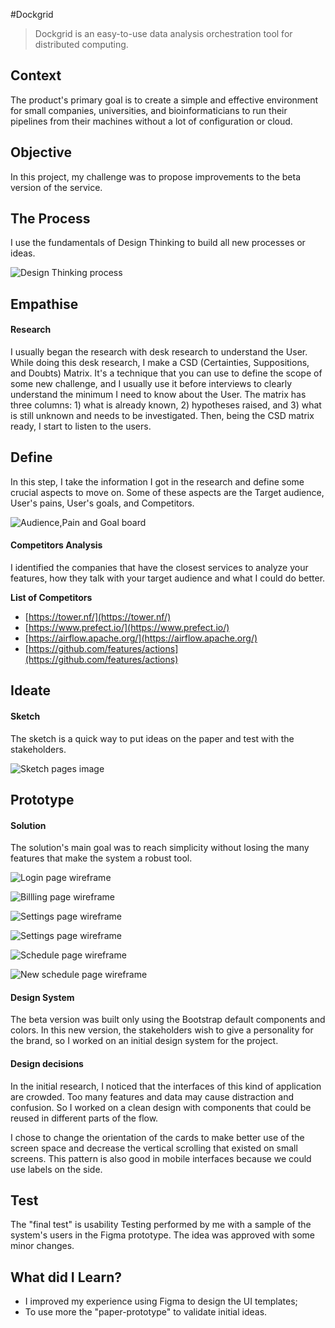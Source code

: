 #Dockgrid
> Dockgrid is an easy-to-use data analysis orchestration tool for distributed computing.

## Context
The product's primary goal is to create a simple and effective environment for small companies, universities, 
and bioinformaticians to run their pipelines from their machines without a lot of configuration or cloud.

## Objective
In this project, my challenge was to propose improvements to the beta version of the service.


## The Process
I use the fundamentals of Design Thinking to build all new processes or ideas. 

![Design Thinking process](https://github.com/renataberoli/renataberoli.github.io/blob/main/renataberoli/docs/img/Design%20Thinking%20process.png?raw=true)

## Empathise

#### Research
I usually began the research with desk research to understand the User. While doing this desk research, 
I make a CSD (Certainties, Suppositions, and Doubts) Matrix. It's a technique that you can use to define the
scope of some new challenge, and I usually use it before interviews to clearly understand the minimum I need 
to know about the User. The matrix has three columns: 1) what is already known, 2) hypotheses raised, and 
3) what is still unknown and needs to be investigated. Then, being the CSD matrix ready, I start to listen to 
the users.

## Define
In this step, I take the information I got in the research and define some crucial aspects to move on. Some of 
these aspects are the Target audience, User's pains, User's goals, and Competitors.

![Audience,Pain and Goal board](https://github.com/renataberoli/renataberoli.github.io/blob/main/renataberoli/docs/img/Audience,%20Pain%20and%20Goal%20board.png?raw=true)

#### Competitors Analysis
I identified the companies that have the closest services to analyze your features, how they talk with your target 
audience and what I could do better.

**List of Competitors**
- [https://tower.nf/](https://tower.nf/)
- [https://www.prefect.io/](https://www.prefect.io/)
- [https://airflow.apache.org/](https://airflow.apache.org/)
- [https://github.com/features/actions](https://github.com/features/actions)


## Ideate

#### Sketch
The sketch is a quick way to put ideas on the paper and test with the stakeholders. 

![Sketch pages image](https://github.com/renataberoli/renataberoli.github.io/blob/main/renataberoli/docs/img/Sketch%20pages%20images.png?raw=true)


## Prototype

#### Solution
The solution's main goal was to reach simplicity without losing the many features that make the system a robust tool. 

![Login page wireframe](https://github.com/renataberoli/renataberoli.github.io/blob/main/renataberoli/docs/img/first_scream-orange.png?raw=true)

![Billling page wireframe](https://github.com/renataberoli/renataberoli.github.io/blob/main/renataberoli/docs/img/billing_screamv2.png?raw=true)

![Settings page wireframe](https://github.com/renataberoli/renataberoli.github.io/blob/main/renataberoli/docs/img/settings-user.png?raw=true)

![Settings page wireframe](https://github.com/renataberoli/renataberoli.github.io/blob/main/renataberoli/docs/img/settings-credentials.png?raw=true)

![Schedule page wireframe](https://github.com/renataberoli/renataberoli.github.io/blob/main/renataberoli/docs/img/shedule.png?raw=true)

![New schedule page wireframe](https://github.com/renataberoli/renataberoli.github.io/blob/main/renataberoli/docs/img/shedule-_new_schedule.png?raw=true)

#### Design System
The beta version was built only using the Bootstrap default components and colors. In this new version, the 
stakeholders wish to give a personality for the brand, so I worked on an initial design system for the project. 

#### Design decisions
In the initial research, I noticed that the interfaces of this kind of application are crowded. 
Too many features and data may cause distraction and confusion. So I worked on a clean design with components 
that could be reused in different parts of the flow. 

I chose to change the orientation of the cards to make better use of the screen space and decrease the vertical 
scrolling that existed on small screens. This pattern is also good in mobile interfaces because we could use 
labels on the side.

## Test
The "final test" is usability Testing performed by me with a sample of the system's users in the Figma prototype. 
The idea was approved with some minor changes. 

## What did I Learn?
- I improved my experience using  Figma to design the UI templates;
- To use more the "paper-prototype" to validate initial ideas.